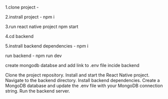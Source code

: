 <p>1.clone project - </p>
<p>2.instrall project - npm i</p>
<p>3.run react native project npm start</p>
<p>4.cd backend</p>
<p>5.instrall backend dependencies - npm i</p>
<p>run backend - npm run dev</p>
<p>create mongodb databse and add link to .env file incide backend</p>

<p>
Clone the project repository.
Install and start the React Native project.
Navigate to the backend directory.
Install backend dependencies.
Create a MongoDB database and update the .env file with your MongoDB connection string.
Run the backend server.</p>

